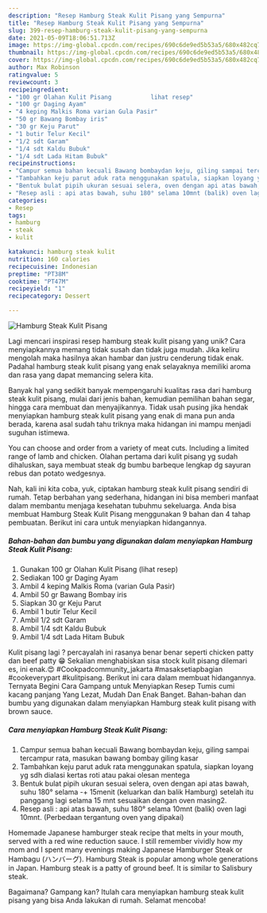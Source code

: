 ```yaml
---
description: "Resep Hamburg Steak Kulit Pisang yang Sempurna"
title: "Resep Hamburg Steak Kulit Pisang yang Sempurna"
slug: 399-resep-hamburg-steak-kulit-pisang-yang-sempurna
date: 2021-05-09T18:06:51.713Z
image: https://img-global.cpcdn.com/recipes/690c6de9ed5b53a5/680x482cq70/hamburg-steak-kulit-pisang-foto-resep-utama.jpg
thumbnail: https://img-global.cpcdn.com/recipes/690c6de9ed5b53a5/680x482cq70/hamburg-steak-kulit-pisang-foto-resep-utama.jpg
cover: https://img-global.cpcdn.com/recipes/690c6de9ed5b53a5/680x482cq70/hamburg-steak-kulit-pisang-foto-resep-utama.jpg
author: Max Robinson
ratingvalue: 5
reviewcount: 3
recipeingredient:
- "100 gr Olahan Kulit Pisang           lihat resep"
- "100 gr Daging Ayam"
- "4 keping Malkis Roma varian Gula Pasir"
- "50 gr Bawang Bombay iris"
- "30 gr Keju Parut"
- "1 butir Telur Kecil"
- "1/2 sdt Garam"
- "1/4 sdt Kaldu Bubuk"
- "1/4 sdt Lada Hitam Bubuk"
recipeinstructions:
- "Campur semua bahan kecuali Bawang bombaydan keju, giling sampai tercampur rata, masukan bawang bombay giling kasar"
- "Tambahkan keju parut aduk rata menggunakan spatula, siapkan loyang yg sdh dialasi kertas roti atau pakai olesan mentega"
- "Bentuk bulat pipih ukuran sesuai selera, oven dengan api atas bawah, suhu 180° selama -+ 15menit (keluarkan dan balik Hamburg) setelah itu panggang lagi selama 15 mnt sesuaikan dengan oven masing2."
- "Resep asli : api atas bawah, suhu 180° selama 10mnt (balik) oven lagi 10mnt. (Perbedaan tergantung oven yang dipakai)"
categories:
- Resep
tags:
- hamburg
- steak
- kulit

katakunci: hamburg steak kulit 
nutrition: 160 calories
recipecuisine: Indonesian
preptime: "PT38M"
cooktime: "PT47M"
recipeyield: "1"
recipecategory: Dessert

---
```



![Hamburg Steak Kulit Pisang](https://img-global.cpcdn.com/recipes/690c6de9ed5b53a5/680x482cq70/hamburg-steak-kulit-pisang-foto-resep-utama.jpg)

Lagi mencari inspirasi resep hamburg steak kulit pisang yang unik? Cara menyiapkannya memang tidak susah dan tidak juga mudah. Jika keliru mengolah maka hasilnya akan hambar dan justru cenderung tidak enak. Padahal hamburg steak kulit pisang yang enak selayaknya memiliki aroma dan rasa yang dapat memancing selera kita.

Banyak hal yang sedikit banyak mempengaruhi kualitas rasa dari hamburg steak kulit pisang, mulai dari jenis bahan, kemudian pemilihan bahan segar, hingga cara membuat dan menyajikannya. Tidak usah pusing jika hendak menyiapkan hamburg steak kulit pisang yang enak di mana pun anda berada, karena asal sudah tahu triknya maka hidangan ini mampu menjadi suguhan istimewa.

You can choose and order from a variety of meat cuts. Including a limited range of lamb and chicken. Olahan pertama dari kulit pisang yg sudah dihaluskan, saya membuat steak dg bumbu barbeque lengkap dg sayuran rebus dan potato wedgesnya.


Nah, kali ini kita coba, yuk, ciptakan hamburg steak kulit pisang sendiri di rumah. Tetap berbahan yang sederhana, hidangan ini bisa memberi manfaat dalam membantu menjaga kesehatan tubuhmu sekeluarga. Anda bisa membuat Hamburg Steak Kulit Pisang menggunakan 9 bahan dan 4 tahap pembuatan. Berikut ini cara untuk menyiapkan hidangannya.

<!--inarticleads1-->

##### Bahan-bahan dan bumbu yang digunakan dalam menyiapkan Hamburg Steak Kulit Pisang:

1. Gunakan 100 gr Olahan Kulit Pisang           (lihat resep)
1. Sediakan 100 gr Daging Ayam
1. Ambil 4 keping Malkis Roma (varian Gula Pasir)
1. Ambil 50 gr Bawang Bombay iris
1. Siapkan 30 gr Keju Parut
1. Ambil 1 butir Telur Kecil
1. Ambil 1/2 sdt Garam
1. Ambil 1/4 sdt Kaldu Bubuk
1. Ambil 1/4 sdt Lada Hitam Bubuk


Kulit pisang lagi ? percayalah ini rasanya benar benar seperti chicken patty dan beef patty 😁 Sekalian menghabiskan sisa stock kulit pisang dilemari es, ini enak.😍 #Cookpadcommunity_jakarta #masaksetiapbagian #cookeverypart #kulitpisang. Berikut ini cara dalam membuat hidangannya. Ternyata Begini Cara Gampang untuk Menyiapkan Resep Tumis cumi kacang panjang Yang Lezat, Mudah Dan Enak Banget. Bahan-bahan dan bumbu yang digunakan dalam menyiapkan Hamburg steak kulit pisang with brown sauce. 

<!--inarticleads2-->

##### Cara menyiapkan Hamburg Steak Kulit Pisang:

1. Campur semua bahan kecuali Bawang bombaydan keju, giling sampai tercampur rata, masukan bawang bombay giling kasar
1. Tambahkan keju parut aduk rata menggunakan spatula, siapkan loyang yg sdh dialasi kertas roti atau pakai olesan mentega
1. Bentuk bulat pipih ukuran sesuai selera, oven dengan api atas bawah, suhu 180° selama -+ 15menit (keluarkan dan balik Hamburg) setelah itu panggang lagi selama 15 mnt sesuaikan dengan oven masing2.
1. Resep asli : api atas bawah, suhu 180° selama 10mnt (balik) oven lagi 10mnt. (Perbedaan tergantung oven yang dipakai)


Homemade Japanese hamburger steak recipe that melts in your mouth, served with a red wine reduction sauce. I still remember vividly how my mom and I spent many evenings making Japanese Hamburger Steak or Hambagu (ハンバーグ). Hamburg Steak is popular among whole generations in Japan. Hamburg steak is a patty of ground beef. It is similar to Salisbury steak. 

Bagaimana? Gampang kan? Itulah cara menyiapkan hamburg steak kulit pisang yang bisa Anda lakukan di rumah. Selamat mencoba!
